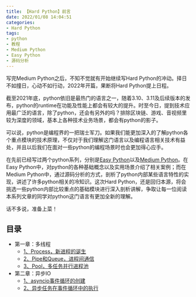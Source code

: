 ```yaml
---
title: 【Hard Python】前言
date: 2022/01/08 14:04:51
categories:
- Hard Python
tags:
- python
- 教程
- Medium Python
- Easy Python
- 源码分析
---
```


写完Medium Python之后，不知不觉就有开始继续写Hard Python的冲动。择日不如撞日，心动不如行动，2022年开篇，果断将Hard Python提上日程。

截至2021年底，python依旧是最热门的语言之一，随着3.10、3.11及后续版本的发布，python的runtime在功能及性能上都会有较大的提升。时至今日，提到技术应用最广泛的语言，除了python，还会有另外的吗？排除区块链、游戏、音视频里较为深度的领域，基本上各种技术业务场景，都会有python的影子。

可以说，python是编程界的一把瑞士军刀。如果我们能更加深入的了解python各个重点模块的技术原理，不仅对于我们理解这门语言以及编程语言相关技术有益处，并且以后我们在面对一些python的编程场景时也会更加得心应手。

在先前已经写过两个python系列，分别是[Easy Python](https://utmhikari.top/categories/Easy-Python/)以及[Medium Python](https://utmhikari.top/categories/Medium-Python/)。在Easy Python中，对python的各种基础概念以及实用场景介绍了相关案例；而在Medium Python中，通过源码分析的方式，剖析了python内部某些语言特性的实现，讲述了许多python相关的冷知识。这次Hard Python，还是回归本源，将会挑选一些python内部比较重点的基础模块进行深入剖析讲解，争取让每一位阅读本系列文章的同学对python这门语言有更加全新的理解。

话不多说，准备上菜！

## 目录

- 第一章：多线程
  - [1、Process，新进程的诞生](https://utmhikari.top/2022/01/16/hardpython/1_multiprocessing_1/)
  - [2、Pipe和Queue，进程间通信](https://utmhikari.top/2022/01/22/hardpython/1_multiprocessing_2/)
  - [3、Pool，多任务并行进程池](https://utmhikari.top/2022/01/30/hardpython/1_multiprocessing_3/)
- 第二章：异步IO
  - [1、asyncio事件循环的创建](https://utmhikari.top/2022/02/12/hardpython/2_asyncio_1/)
  - [2、异步任务在事件循环中的执行](https://utmhikari.top/2022/02/20/hardpython/2_asyncio_2/)
